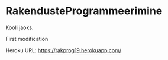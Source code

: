 # RakendusteProgrammeerimine
Kooli jaoks.

First modification

Heroku URL: https://rakprog19.herokuapp.com/